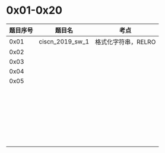 



# 0x01-0x20

| 题目序号 | 题目名          | 考点                |
| -------- | --------------- | ------------------- |
| 0x01     | ciscn_2019_sw_1 | 格式化字符串，RELRO |
| 0x02     |                 |                     |
| 0x03     |                 |                     |
| 0x04     |                 |                     |
| 0x05     |                 |                     |
|          |                 |                     |
|          |                 |                     |
|          |                 |                     |
|          |                 |                     |
|          |                 |                     |
|          |                 |                     |
|          |                 |                     |
|          |                 |                     |
|          |                 |                     |
|          |                 |                     |
|          |                 |                     |
|          |                 |                     |
|          |                 |                     |
|          |                 |                     |
|          |                 |                     |
|          |                 |                     |
|          |                 |                     |
|          |                 |                     |
|          |                 |                     |
|          |                 |                     |
|          |                 |                     |
|          |                 |                     |
|          |                 |                     |
|          |                 |                     |
|          |                 |                     |
|          |                 |                     |
|          |                 |                     |

